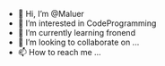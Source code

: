 - 👋 Hi, I’m @Maluer
- 👀 I’m interested in CodeProgramming
- 🌱 I’m currently learning fronend
- 💞️ I’m looking to collaborate on ...
- 📫 How to reach me ...

<!---
Maluer/Maluer is a ✨ special ✨ repository because its `README.md` (this file) appears on your GitHub profile.
You can click the Preview link to take a look at your changes.
--->

